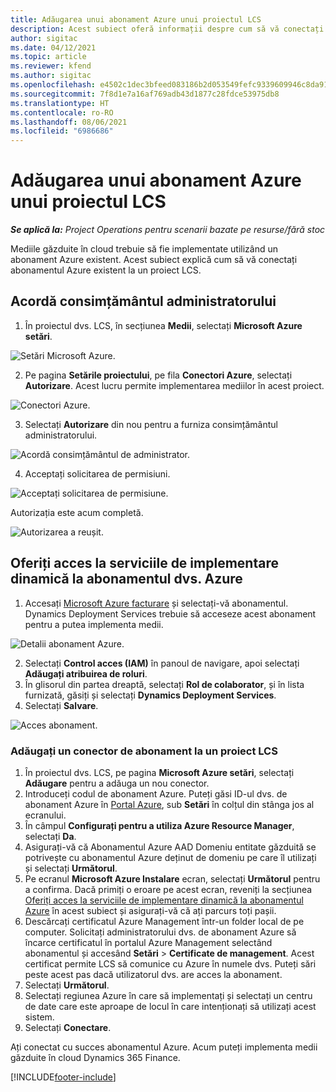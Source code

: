 ```yaml
---
title: Adăugarea unui abonament Azure unui proiectul LCS
description: Acest subiect oferă informații despre cum să vă conectați abonamentul Azure la un proiect LCS.
author: sigitac
ms.date: 04/12/2021
ms.topic: article
ms.reviewer: kfend
ms.author: sigitac
ms.openlocfilehash: e4502c1dec3bfeed083186b2d053549fefc9339609946c8da919b46e0e56cc79
ms.sourcegitcommit: 7f8d1e7a16af769adb43d1877c28fdce53975db8
ms.translationtype: HT
ms.contentlocale: ro-RO
ms.lasthandoff: 08/06/2021
ms.locfileid: "6986686"
---
```

# <a name="add-an-azure-subscription-to-an-lcs-project"></a>Adăugarea unui abonament Azure unui proiectul LCS

_**Se aplică la:** Project Operations pentru scenarii bazate pe resurse/fără stoc_

Mediile găzduite în cloud trebuie să fie implementate utilizând un abonament Azure existent. Acest subiect explică cum să vă conectați abonamentul Azure existent la un proiect LCS. 

## <a name="grant-admin-consent"></a>Acordă consimțământul administratorului

1. În proiectul dvs. LCS, în secțiunea **Medii**, selectați **Microsoft Azure setări**.

![Setări Microsoft Azure.](./media/1MicrosoftAzureSettings.png)

2. Pe pagina **Setările proiectului**, pe fila **Conectori Azure**, selectați **Autorizare**. Acest lucru permite implementarea mediilor în acest proiect.

![Conectori Azure.](./media/2AzureConnectors.png)

3. Selectați **Autorizare** din nou pentru a furniza consimțământul administratorului.

![Acordă consimțământul de administrator.](./media/3GrantAdminConsent.png)

4. Acceptați solicitarea de permisiuni.

![Acceptați solicitarea de permisiune.](./media/4AcceptPermissionRequest.png)

Autorizația este acum completă. 

![Autorizarea a reușit.](./media/5AuthorizationComplete.png)

## <a name="provide-dynamics-deployment-services-access-to-your-azure-subscription"></a><a name="provide"></a>Oferiți acces la serviciile de implementare dinamică la abonamentul dvs. Azure

1. Accesați [Microsoft Azure facturare](https://portal.azure.com/#blade/Microsoft\_Azure\_Billing/SubscriptionsBlade) și selectați-vă abonamentul. Dynamics Deployment Services trebuie să acceseze acest abonament pentru a putea implementa medii.

![Detalii abonament Azure.](./media/6AzureSubscription.png)

2. Selectați **Control acces (IAM)** în panoul de navigare, apoi selectați **Adăugați atribuirea de roluri**.
3. În glisorul din partea dreaptă, selectați **Rol de colaborator**, și în lista furnizată, găsiți și selectați **Dynamics Deployment Services**. 
4. Selectați **Salvare**.

![Acces abonament.](./media/7SubscriptionAccess.png)

### <a name="add-a-subscription-connector-to-an-lcs-project"></a>Adăugați un conector de abonament la un proiect LCS

1. În proiectul dvs. LCS, pe pagina **Microsoft Azure setări**, selectați **Adăugare** pentru a adăuga un nou conector.
2. Introduceți codul de abonament Azure. Puteți găsi ID-ul dvs. de abonament Azure în [Portal Azure](https://ms.portal.azure.com/), sub  **Setări**  în colțul din stânga jos al ecranului.
3. În câmpul **Configurați pentru a utiliza Azure Resource Manager**, selectați **Da**.
4. Asigurați-vă că Abonamentul Azure AAD Domeniu entitate găzduită se potrivește cu abonamentul Azure deținut de domeniu pe care îl utilizați și selectați **Următorul**.
5. Pe ecranul **Microsoft Azure Instalare** ecran, selectați **Următorul** pentru a confirma. Dacă primiți o eroare pe acest ecran, reveniți la secțiunea [Oferiți acces la serviciile de implementare dinamică la abonamentul Azure](#provide) în acest subiect și asigurați-vă că ați parcurs toți pașii.
6. Descărcați certificatul Azure Management într-un folder local de pe computer. Solicitați administratorului dvs. de abonament Azure să încarce certificatul în portalul Azure Management selectând abonamentul și accesând **Setări** > **Certificate de management**. Acest certificat permite LCS să comunice cu Azure în numele dvs. Puteți sări peste acest pas dacă utilizatorul dvs. are acces la abonament.
7. Selectați  **Următorul**.
8. Selectați regiunea Azure în care să implementați și selectați un centru de date care este aproape de locul în care intenționați să utilizați acest sistem.
9.  Selectați  **Conectare**.

Ați conectat cu succes abonamentul Azure. Acum puteți implementa medii găzduite în cloud Dynamics 365 Finance.




[!INCLUDE[footer-include](../includes/footer-banner.md)]
